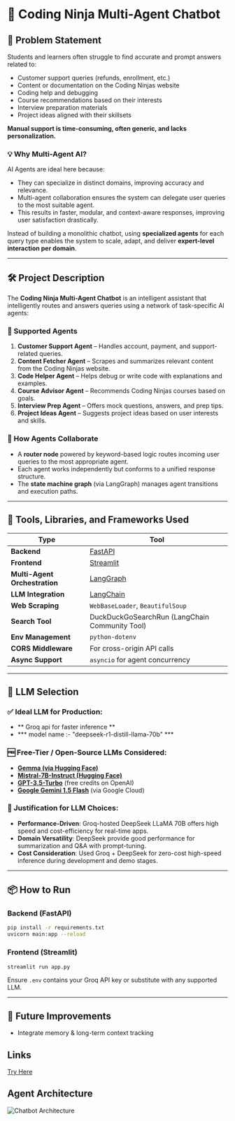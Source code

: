 
# 🤖 Coding Ninja Multi-Agent Chatbot

## 🧩 Problem Statement

Students and learners often struggle to find accurate and prompt answers related to:

* Customer support queries (refunds, enrollment, etc.)
* Content or documentation on the Coding Ninjas website
* Coding help and debugging
* Course recommendations based on their interests
* Interview preparation materials
* Project ideas aligned with their skillsets

**Manual support is time-consuming, often generic, and lacks personalization.**

### 💡 Why Multi-Agent AI?

AI Agents are ideal here because:

* They can specialize in distinct domains, improving accuracy and relevance.
* Multi-agent collaboration ensures the system can delegate user queries to the most suitable agent.
* This results in faster, modular, and context-aware responses, improving user satisfaction drastically.

Instead of building a monolithic chatbot, using **specialized agents** for each query type enables the system to scale, adapt, and deliver **expert-level interaction per domain**.

---

## 🛠️ Project Description

The **Coding Ninja Multi-Agent Chatbot** is an intelligent assistant that intelligently routes and answers queries using a network of task-specific AI agents:

### 🧠 Supported Agents

1. **Customer Support Agent** – Handles account, payment, and support-related queries.
2. **Content Fetcher Agent** – Scrapes and summarizes relevant content from the Coding Ninjas website.
3. **Code Helper Agent** – Helps debug or write code with explanations and examples.
4. **Course Advisor Agent** – Recommends Coding Ninjas courses based on goals.
5. **Interview Prep Agent** – Offers mock questions, answers, and prep tips.
6. **Project Ideas Agent** – Suggests project ideas based on user interests and skills.

### 🔄 How Agents Collaborate

* A **router node** powered by keyword-based logic routes incoming user queries to the most appropriate agent.
* Each agent works independently but conforms to a unified response structure.
* The **state machine graph** (via LangGraph) manages agent transitions and execution paths.

---

## 🧰 Tools, Libraries, and Frameworks Used

| Type                          | Tool                                                      |
| ----------------------------- | --------------------------------------------------------- |
| **Backend**                   | [FastAPI](https://fastapi.tiangolo.com/)                  |
| **Frontend**                  | [Streamlit](https://streamlit.io/)                        |
| **Multi-Agent Orchestration** | [LangGraph](https://python.langchain.com/docs/langgraph/) |
| **LLM Integration**           | [LangChain](https://www.langchain.com/)                   |
| **Web Scraping**              | `WebBaseLoader`, `BeautifulSoup`                          |
| **Search Tool**               | DuckDuckGoSearchRun (LangChain Community Tool)            |
| **Env Management**            | `python-dotenv`                                           |
| **CORS Middleware**           | For cross-origin API calls                                |
| **Async Support**             | `asyncio` for agent concurrency                           |

---

## 🧠 LLM Selection

### ✅ Ideal LLM for Production:

* ** Groq api for faster inference **
* *** model name :-  "deepseek-r1-distill-llama-70b" ***
  

### 🆓 Free-Tier / Open-Source LLMs Considered:

* **[Gemma (via Hugging Face)](https://huggingface.co/google/gemma-7b)**
* **[Mistral-7B-Instruct (Hugging Face)](https://huggingface.co/mistralai/Mistral-7B-Instruct-v0.1)**
* **[GPT-3.5-Turbo](https://platform.openai.com/docs/guides/gpt)** (free credits on OpenAI)
* **[Google Gemini 1.5 Flash](https://cloud.google.com/vertex-ai/docs/generative-ai/overview)** (via Google Cloud)

### 🎯 Justification for LLM Choices:

* **Performance-Driven**: Groq-hosted DeepSeek LLaMA 70B offers high speed and cost-efficiency for real-time apps.
* **Domain Versatility**: DeepSeek  provide good performance for summarization and Q\&A with prompt-tuning.
* **Cost Consideration**: Used Groq + DeepSeek for zero-cost high-speed inference during development and demo stages.

---

## 📦 How to Run

### Backend (FastAPI)

```bash
pip install -r requirements.txt
uvicorn main:app --reload
```

### Frontend (Streamlit)

```bash
streamlit run app.py
```

Ensure `.env` contains your Groq API key or substitute with any supported LLM.

---

## 📌 Future Improvements

* Integrate memory & long-term context tracking


## Links

[Try Here](https://example.com)

## Agent Architecture

![Chatbot Architecture](I:\codingninja\architecture.png)



